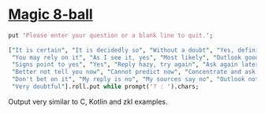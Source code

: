 [1]: https://rosettacode.org/wiki/Magic_8-ball

# [Magic 8-ball][1]



```perl
put 'Please enter your question or a blank line to quit.';
 
["It is certain", "It is decidedly so", "Without a doubt", "Yes, definitely",
 "You may rely on it", "As I see it, yes", "Most likely", "Outlook good",
 "Signs point to yes", "Yes", "Reply hazy, try again", "Ask again later",
 "Better not tell you now", "Cannot predict now", "Concentrate and ask again",
 "Don't bet on it", "My reply is no", "My sources say no", "Outlook not so good",
 "Very doubtful"].roll.put while prompt('? : ').chars;
```


Output very similar to C, Kotlin and zkl examples.
